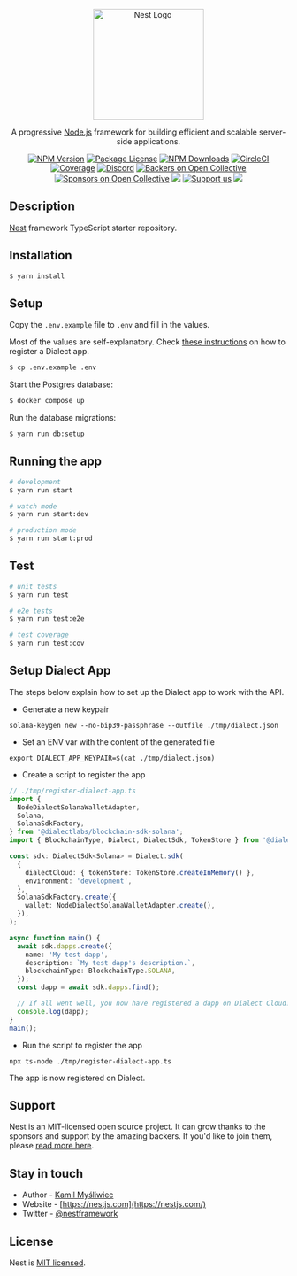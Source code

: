 <p align="center">
  <a href="http://nestjs.com/" target="blank"><img src="https://nestjs.com/img/logo-small.svg" width="200" alt="Nest Logo" /></a>
</p>

[circleci-image]: https://img.shields.io/circleci/build/github/nestjs/nest/master?token=abc123def456
[circleci-url]: https://circleci.com/gh/nestjs/nest

  <p align="center">A progressive <a href="http://nodejs.org" target="_blank">Node.js</a> framework for building efficient and scalable server-side applications.</p>
    <p align="center">
<a href="https://www.npmjs.com/~nestjscore" target="_blank"><img src="https://img.shields.io/npm/v/@nestjs/core.svg" alt="NPM Version" /></a>
<a href="https://www.npmjs.com/~nestjscore" target="_blank"><img src="https://img.shields.io/npm/l/@nestjs/core.svg" alt="Package License" /></a>
<a href="https://www.npmjs.com/~nestjscore" target="_blank"><img src="https://img.shields.io/npm/dm/@nestjs/common.svg" alt="NPM Downloads" /></a>
<a href="https://circleci.com/gh/nestjs/nest" target="_blank"><img src="https://img.shields.io/circleci/build/github/nestjs/nest/master" alt="CircleCI" /></a>
<a href="https://coveralls.io/github/nestjs/nest?branch=master" target="_blank"><img src="https://coveralls.io/repos/github/nestjs/nest/badge.svg?branch=master#9" alt="Coverage" /></a>
<a href="https://discord.gg/G7Qnnhy" target="_blank"><img src="https://img.shields.io/badge/discord-online-brightgreen.svg" alt="Discord"/></a>
<a href="https://opencollective.com/nest#backer" target="_blank"><img src="https://opencollective.com/nest/backers/badge.svg" alt="Backers on Open Collective" /></a>
<a href="https://opencollective.com/nest#sponsor" target="_blank"><img src="https://opencollective.com/nest/sponsors/badge.svg" alt="Sponsors on Open Collective" /></a>
  <a href="https://paypal.me/kamilmysliwiec" target="_blank"><img src="https://img.shields.io/badge/Donate-PayPal-ff3f59.svg"/></a>
    <a href="https://opencollective.com/nest#sponsor"  target="_blank"><img src="https://img.shields.io/badge/Support%20us-Open%20Collective-41B883.svg" alt="Support us"></a>
  <a href="https://twitter.com/nestframework" target="_blank"><img src="https://img.shields.io/twitter/follow/nestframework.svg?style=social&label=Follow"></a>
</p>
  <!--[![Backers on Open Collective](https://opencollective.com/nest/backers/badge.svg)](https://opencollective.com/nest#backer)
  [![Sponsors on Open Collective](https://opencollective.com/nest/sponsors/badge.svg)](https://opencollective.com/nest#sponsor)-->

## Description

[Nest](https://github.com/nestjs/nest) framework TypeScript starter repository.

## Installation

```bash
$ yarn install
```

## Setup

Copy the `.env.example` file to `.env` and fill in the values.

Most of the values are self-explanatory. Check [these instructions](#setup-dialect-app) on how to register a Dialect app.

```bash
$ cp .env.example .env
```

Start the Postgres database:

```bash
$ docker compose up
```

Run the database migrations:

```bash
$ yarn run db:setup
```

## Running the app

```bash
# development
$ yarn run start

# watch mode
$ yarn run start:dev

# production mode
$ yarn run start:prod
```

## Test

```bash
# unit tests
$ yarn run test

# e2e tests
$ yarn run test:e2e

# test coverage
$ yarn run test:cov
```

## Setup Dialect App

The steps below explain how to set up the Dialect app to work with the API.

- Generate a new keypair

```
solana-keygen new --no-bip39-passphrase --outfile ./tmp/dialect.json
```

- Set an ENV var with the content of the generated file

```
export DIALECT_APP_KEYPAIR=$(cat ./tmp/dialect.json)
```

- Create a script to register the app

```ts
// ./tmp/register-dialect-app.ts
import {
  NodeDialectSolanaWalletAdapter,
  Solana,
  SolanaSdkFactory,
} from '@dialectlabs/blockchain-sdk-solana';
import { BlockchainType, Dialect, DialectSdk, TokenStore } from '@dialectlabs/sdk';

const sdk: DialectSdk<Solana> = Dialect.sdk(
  {
    dialectCloud: { tokenStore: TokenStore.createInMemory() },
    environment: 'development',
  },
  SolanaSdkFactory.create({
    wallet: NodeDialectSolanaWalletAdapter.create(),
  }),
);

async function main() {
  await sdk.dapps.create({
    name: 'My test dapp',
    description: `My test dapp's description.`,
    blockchainType: BlockchainType.SOLANA,
  });
  const dapp = await sdk.dapps.find();

  // If all went well, you now have registered a dapp on Dialect Cloud!
  console.log(dapp);
}
main();
```

- Run the script to register the app

```
npx ts-node ./tmp/register-dialect-app.ts
```

The app is now registered on Dialect.

## Support

Nest is an MIT-licensed open source project. It can grow thanks to the sponsors and support by the amazing backers. If you'd like to join them, please [read more here](https://docs.nestjs.com/support).

## Stay in touch

- Author - [Kamil Myśliwiec](https://kamilmysliwiec.com)
- Website - [https://nestjs.com](https://nestjs.com/)
- Twitter - [@nestframework](https://twitter.com/nestframework)

## License

Nest is [MIT licensed](LICENSE).

```

```
